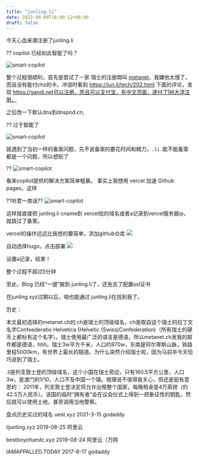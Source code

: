 ```yaml
---
title: "junling.li"
date: 2022-08-09T16:00:12+08:00
draft: false
---
```


今天心血来潮注册了junling.li

?? copilot 已经如此智能了吗？

![smart-copilot](https://charon-pic.oss-cn-hangzhou.aliyuncs.com/Snipaste_2022-08-09_17-50-15.png)

整个过程很顺利，首先是尝试了一家 瑞士的注册商叫 [metanet](https://www.metanet.ch)，我嫌他太慢了，而且没有能付chz的卡。冲浪时看到 https://jun.li/tech/202.html 下面的评论，发现 https://gandi.net可以注册，而且可以支付宝，有中文页面，遂付了98大洋注册。

之后改一下默认dns到dnspod.cn,

?? 过于智能了

![smart-copilot](https://charon-pic.oss-cn-hangzhou.aliyuncs.com/Snipaste_2022-08-09_17-59-12.png)

就遇到了当初一样的备案问题，先不说备案的要花时间和精力，`.li.`能不能备案都是一个问题，所以想到了

?? 
![smart-copilot](https://charon-pic.oss-cn-hangzhou.aliyuncs.com/Snipaste_2022-08-09_18-02-44.png)

看来copilot提供的解决方案简单粗暴。
事实上我想用 vercel 加速 Github pages，这样

??听君一席话??
![smart-copilot](https://charon-pic.oss-cn-hangzhou.aliyuncs.com/Snipaste_2022-08-09_18-08-00.png)

这样就直接把 junling.li cname到 vercel给的域名或者a记录到vercel服务器ip，就跳过了备案。

vercel的操作远远比我想的要简单，添加github仓库
![](https://charon-pic.oss-cn-hangzhou.aliyuncs.com/Snipaste_2022-08-09_18-13-37.png)

自动选择hugo，点击部署
![](https://charon-pic.oss-cn-hangzhou.aliyuncs.com/Snipaste_2022-08-09_18-14-31.png)

设置a记录，结束！

整个过程不超过5分钟

至此，Blog 已经“一键”搬到 junling.li了，还免去了配置ssl证书

在junling.xyz过期以后，咱也能通过 junling.li在找到我了。

历史：

本文最初选择的metanet.ch的.ch是瑞士的顶级域名，ch是取自这个瑞士的拉丁文名字Confoederatio Helvetica (Helvetic (Swiss)Confederation)（所有瑞士的硬币上都标有这个名字）。瑞士使用最广泛的语言是德语，所以metanet.ch发我的邮件都是德语，hhh。瑞士3w平方千米，人口约870w，东南是阿尔卑斯山脉，铁路里程5000km，有世界上最长的隧道。为什么突然介绍瑞士呢，因为马前卒今天恰巧说到了瑞士。

.li是列支敦士登的顶级域名，这个小国在瑞士旁边，只有160.5平方公里，人口3w，是澳门的1/10，人口不及中国一个镇。按理说不值得我关心，但还是挺有意思的：
2011年，列支敦士登决定将允许出租整个国家，每晚租金是4万英镑（约42.5万人民币）。该国的临时“拥有者”会在议会仪式上得到一把象征性的钥匙，然后就可以使用土地，甚至调用当地警察。 

盘点历史买过的域名
uest.xyz 2021-3-15 godaddy

lijunling.xyz 2019-08-25 阿里云	

bestboyofuestc.xyz 2019-08-24 阿里云（万网

IAMAPPALLED.TODAY 2017-8-17 godaddy

